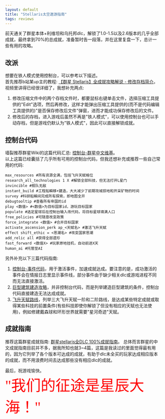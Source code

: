 ```yaml
---
layout: default
title: "Stellaris太空遨游指南"
tags: reviews
---
```


前天通关了群星本体+利维坦和乌托邦dlc，解锁了1.0-1.5以及2.6版本的几乎全部成就，最终拿到70%的总成就，准备暂时告一段落，并在这里复盘一下，总计一些有用的攻略。    

## 改派
想要在铁人模式使用控制台，可以参考以下描述。  
首先推荐b站某up主的教程: [【群星 Stellaris】全成就攻略解说 - 修改存档简介](https://www.bilibili.com/video/av625380297/)。  
视频里讲得已经很详细了，我想补充两点:  
1. 修改压缩文件中的两个存档文件时，都要鼠标右键单击文件，选择压缩工具提供的"Edit"选项，然后再修改，这样才能弹出压缩工具提供的(而不是代码编辑工具提供的)"是否保存修改后文件"弹窗，进而才能成功保存修改后的文件。  
2. 修改后的存档，进入游戏后虽然不再是"铁人模式"，可以使用控制台也可以手动存档，但是游戏仍默认为"铁人模式"，因此可以直接解锁成就。  
  
## 控制台代码
墙裂推荐群星Wiki的这篇代码汇总: [控制台-群星中文维基](https://qunxing.huijiwiki.com/wiki/%E6%8E%A7%E5%88%B6%E5%8F%B0)。  
以上这篇已经囊括了几乎所有可用的控制台代码，但我还想补充或推荐一些自己常用的代码:  
```
max_resources #所有资源全满，包括飞升天赋格位
research_all_technologies 1 X #解锁全部科技，但无法打开L星门
invincible #舰队无敌
instant_build #工程船瞬移+建造，大大减少了前期攻城掠地和开采矿物的时间
survey #科研船瞬间完成所有探索，即地图全开
debugtooltip #查看所有帝国的id
play <数值> #<数值>为目标国家id，游玩目标国家
populate #选定星球后在控制台输入改代码，将目标星球填满人口
free_policies #可随意改变政策
force_integrate <数值> #合并目标国家
activate_ascension_perk ap_<天赋名> #激活飞升天赋
effect shift_ethic = <思潮名> #改变国家思潮
add_relic all #获得全部遗珍
fast_forward <数值X> #玩家原地挂机，自动前进X天
human_ai #托管至AI
```
另外补充以下三篇代码指南: 
1. [控制台-事件代码](https://qunxing.huijiwiki.com/wiki/%E6%8E%A7%E5%88%B6%E5%8F%B0/%E4%BA%8B%E4%BB%B6)，用于激活事件，加速成就达成。要注意的是，成功激活的事件会在情报日志里显示事件线，部分事件由于缺少相关dlc或游戏进程不同而无法直接激活。  
2. [巨型建筑建造攻略](https://qunxing.huijiwiki.com/wiki/%E5%B7%A8%E5%9E%8B%E5%BB%BA%E7%AD%91#L.E5.9E.8B.E6.98.9F.E9.97.A8)，并非控制台代码，而是列举建造巨型建筑的条件，控制台代码直接建造无法达成成就。  
3. [飞升天赋路线](https://qunxing.huijiwiki.com/wiki/%E9%A3%9E%E5%8D%87%E5%A4%A9%E8%B5%8B)，列举三大飞升天赋一阶和二阶路线，是达成某些特定成就或取得某些科技的前置条件(有些科技即使你解锁了但没有相应的天赋也无法使用)，例如修建戴森球和环形世界就需要"星河奇迹"天赋。  

## 成就指南
推荐这篇群星成就指南: [群星stellaris全DLC 100%成就指南](https://steamcommunity.com/sharedfiles/filedetails/?id=1589611218)。
总体而言群星的中文成就指南目前并不多，据我所知也就3~4篇，这篇是我读过的里面觉得最有用的，因为它列举了各个版本可达成的成就，有助于dlc未全买的玩家达成相应版本的成就，而不用浪费时间去达成那些没有相应dlc的成就。  

最后，祝游戏愉快。  
<font size=15><font color=Red><font face="微软雅黑">"我们的征途是星辰大海！"</font></font></font>
